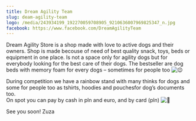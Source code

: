 ```yaml
---
title: Dream Agility Team
slug: deam-agility-team
logo: /media/243934199_192270059708905_9210636007969825347_n.jpg
facebook: https://www.facebook.com/DreamAgilityTeam
---
```

Dream Agility Store is a shop made with love to active dogs and their owners. Shop is made becouse of need of best quality snack, toys, beds or equipment in one place. Is not a space only for agility dogs but for everybody looking for the best care of their dogs. The bestseller are dog beds with memory foam for every dogs – sometimes for people too ![😉](https://s.w.org/images/core/emoji/14.0.0/svg/1f609.svg)

During competition we have a rainbow stand with many thinks for dogs and some for people too as tshirts, hoodies and pouchesfor dog’s documents too.\
On spot you can pay by cash in pln and euro, and by card (pln) ![🙂](https://s.w.org/images/core/emoji/14.0.0/svg/1f642.svg)

See you soon! Zuza